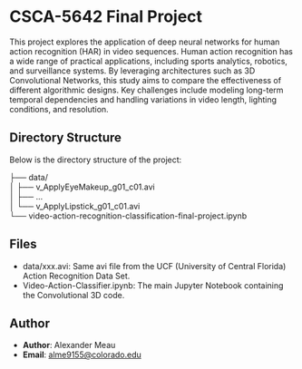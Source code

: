 # CSCA-5642 Final Project

This project explores the application of deep neural networks for human action recognition (HAR) in video sequences. Human action recognition has a wide range of practical applications, including sports analytics, robotics, and surveillance systems. By leveraging architectures such as 3D Convolutional Networks, this study aims to compare the effectiveness of different algorithmic designs. Key challenges include modeling long-term temporal dependencies and handling variations in video length, lighting conditions, and resolution.


## Directory Structure
Below is the directory structure of the project:

  ├── data/<br>
  │    ├── v_ApplyEyeMakeup_g01_c01.avi<br>
  │    ├── ...<br>
  │    └── v_ApplyLipstick_g01_c01.avi<br>
  └── video-action-recognition-classification-final-project.ipynb<br>


## Files
- data/xxx.avi: Same avi file from the UCF (University of Central Florida) Action Recognition Data Set.
- Video-Action-Classifier.ipynb: The main Jupyter Notebook containing the Convolutional 3D code. 

## Author
- **Author**: Alexander Meau
- **Email**: alme9155@colorado.edu
